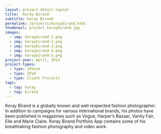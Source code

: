 ```yaml
---
layout: project-detail-layout
title:  Koray Birand
subtitle: Koray Birand
permalink: /projects/koraybirand.html
thumbnail: project_koraybirand.jpg
images:
  - img: koraybirand-1.png
  - img: koraybirand-2.png
  - img: koraybirand-3.png
  - img: koraybirand-4.png
  - img: koraybirand-5.png
project-year: April, 2013
project-types:
  - type: iPhone
  - type: İPad
  - type: Client Projects
tags:
  - tag: koray
  - tag: birand
---
```


Koray Birand is a globally known and well respected fashion photographer. In addition to campaigns for various international brands, his photos have been published in magazines such as Vogue, Harper’s Bazaar, Vanity Fair, Elle and Marie Claire. Koray Birand Portfolio App contains some of his breathtaking fashion photography and video work.
